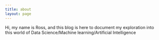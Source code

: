 ```yaml
---
title: about
layout: page
---
```


Hi, my name is Ross, and this blog is here to document my exploration into this world of Data Science/Machine learning/Artificial Intelligence
